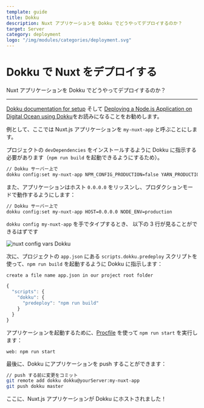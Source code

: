 ```yaml
---
template: guide
title: Dokku
description: Nuxt アプリケーションを Dokku でどうやってデプロイするのか？
target: Server
category: deployment
logo: "/img/modules/categories/deployment.svg"
---
```


# Dokku で Nuxt をデプロイする

Nuxt アプリケーションを Dokku でどうやってデプロイするのか？

---

[Dokku documentation for setup](http://dokku.viewdocs.io/dokku/getting-started/installation/) そして [Deploying a Node.js Application on Digital Ocean using Dokku](http://jakeklassen.com/post/deploying-a-node-app-on-digital-ocean-using-dokku/)をお読みになることをお勧めします。

例として、ここでは Nuxt.js アプリケーションを `my-nuxt-app` と呼ぶことにします。

プロジェクトの `devDependencies` をインストールするように Dokku に指示する必要があります（`npm run build` を起動できるようにするため）。

```bash
// Dokku サーバー上で
dokku config:set my-nuxt-app NPM_CONFIG_PRODUCTION=false YARN_PRODUCTION=false
```

また、アプリケーションはホスト `0.0.0.0` をリッスンし、プロダクションモードで動作するようにします：

```bash
// Dokku サーバー上で
dokku config:set my-nuxt-app HOST=0.0.0.0 NODE_ENV=production
```

`dokku config my-nuxt-app` を手でタイプするとき、 以下の 3 行が見ることができるはずです

![nuxt config vars Dokku](https://i.imgur.com/9FNsaoQ.png)

次に、プロジェクトの `app.json` にある `scripts.dokku.predeploy` スクリプトを使って、`npm run build` を起動するように Dokku に指示します：

`create a file name app.json in our project root folder`

```js
{
  "scripts": {
    "dokku": {
      "predeploy": "npm run build"
    }
  }
}
```

アプリケーションを起動するために、[Procfile](http://dokku.viewdocs.io/dokku/deployment/methods/dockerfiles/#procfiles-and-multiple-processes) を使って `npm run start` を実行します：

```
web: npm run start
```

最後に、Dokku にアプリケーションを push することができます：

```bash
// push する前に変更をコミット
git remote add dokku dokku@yourServer:my-nuxt-app
git push dokku master
```

ここに、Nuxt.js アプリケーションが Dokku にホストされました！
